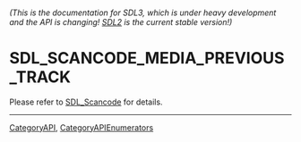###### (This is the documentation for SDL3, which is under heavy development and the API is changing! [SDL2](https://wiki.libsdl.org/SDL2/) is the current stable version!)
# SDL_SCANCODE_MEDIA_PREVIOUS_TRACK

Please refer to [SDL_Scancode](SDL_Scancode) for details.

----
[CategoryAPI](CategoryAPI), [CategoryAPIEnumerators](CategoryAPIEnumerators)

